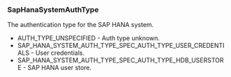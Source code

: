 ### SapHanaSystemAuthType
The authentication type for the SAP HANA system.

- AUTH_TYPE_UNSPECIFIED - Auth type unknown.
- SAP_HANA_SYSTEM_AUTH_TYPE_SPEC_AUTH_TYPE_USER_CREDENTIALS - User credentials.
- SAP_HANA_SYSTEM_AUTH_TYPE_SPEC_AUTH_TYPE_HDB_USERSTORE - SAP HANA user store.
